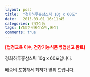 ```yaml
---
layout: post
title:  "경희하루홍삼스틱 10g x 60포"
date:   2016-03-01 16:11:45
categories: 건강식품
tags: [경희하루홍삼스틱,홍삼]
comments: true
---
```


<strong><span style="color: rgb(255, 0, 0);">[법정교육 이수, 건강기능식품 영업신고 완료]</span></strong>
<br><br>
경희하루홍삼스틱 10g x 60포입니다.
<br><br>
배송비 포함해서 최저가 맞춰 드립니다.
<br>
<br>
<img class="image" src="https://1.bp.blogspot.com/-Yo9dnSpLYEw/W_qaIbCHndI/AAAAAAAAA2Y/psvPPplize4zfzOxlFpKtb6Lamadb40cQCLcBGAs/s320/34573457357.jpg" alt=""/>
<br>
<br>
<img class="image" src="https://lbs001.speedgabia.com/kankh/20180521_onedayhoosam.jpg" alt=""/>  